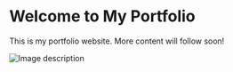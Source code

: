 <!DOCTYPE html>
<html lang="en">
<head>
    <meta charset="UTF-8">
    <meta name="viewport" content="width=device-width, initial-scale=1.0">
    <title>My Portfolio</title>
</head>
<body>
    <h1>Welcome to My Portfolio</h1>
    <p>This is my portfolio website. More content will follow soon!</p>
</body>
</html>

<link rel="stylesheet" href="style.css">
<script src="script.js"></script>
<img src="images/myimage.jpg" alt="Image description">
